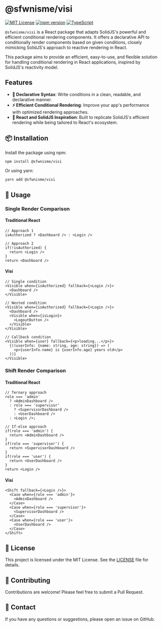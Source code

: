 # @sfwnisme/visi

[![MIT License](https://img.shields.io/badge/License-MIT-yellow.svg)](https://opensource.org/licenses/MIT)
[![npm version](https://badge.fury.io/js/%40sfwnisme%2Fvisi.svg)](https://badge.fury.io/js/%40sfwnisme%2Fvisi)
[![TypeScript](https://img.shields.io/badge/TypeScript-Ready-blue.svg)](https://www.typescriptlang.org/)

`@sfwnisme/visi` is a React package that adapts SolidJS's powerful and efficient conditional rendering components. It offers a declarative API to conditionally render components based on given conditions, closely mimicking SolidJS's approach to reactive rendering in React.

This package aims to provide an efficient, easy-to-use, and flexible solution for handling conditional rendering in React applications, inspired by SolidJS's reactivity model.

## Features

- **🚀 Declarative Syntax**: Write conditions in a clean, readable, and declarative manner.
- **⚡ Efficient Conditional Rendering**: Improve your app's performance with optimized rendering approaches.
- **🔀 React and SolidJS Inspiration**: Built to replicate SolidJS's efficient rendering while being tailored to React's ecosystem.

## 📦 Installation

Install the package using npm:

```bash
npm install @sfwnisme/visi
```

Or using yarn:

```bash
yarn add @sfwnisme/visi
```

## 🚀 Usage

### Single Render Comparison

#### Traditional React

```tsx
// Approach 1
isAuthorized ? <Dashboard /> : <Login />

// Approach 2
if(!isAuthorized) {
  return <Login />
}
return <Dashboard />
```

#### Visi

```tsx
// Single condition
<Visible when={isAuthorized} fallback={<Login />}>
  <Dashboard />
</Visible>

// Nested condition
<Visible when={isAuthorized} fallback={<Login />}>
  <Dashboard />
  <Visible when={isLogin}>
    <LogoutButton />
  </Visible>
</Visible>

// Callback condition
<Visible when={user} fallback={<p>loading...</p>}>
  {((userInfo: {name: string, age: string}) => (
    <p>{userInfo.name} is {userInfo.age} years old</p>
  ))}
</Visible>
```

### Shift Render Comparison

#### Traditional React

```tsx
// Ternary approach
role === 'admin'
  ? <AdminDashboard />
  : role === 'supervisor'
    ? <SupervisorDashboard />
    : <UserDashboard />
  : <Login />;

// If-else approach
if(role === 'admin') {
  return <AdminDashboard />
}
if(role === 'supervisor') {
  return <SupervisorDashboard />
}
if(role === 'user') {
  return <UserDashboard />
}
return <Login />
```

#### Visi

```tsx
<Shift fallback={<Login />}>
  <Case when={role === 'admin'}>
    <AdminDashboard />
  </Case>
  <Case when={role === 'supervisor'}>
    <SupervisorDashboard />
  </Case>
  <Case when={role === 'user'}>
    <UserDashboard />
  </Case>
</Shift>
```

## 📄 License

This project is licensed under the MIT License. See the [LICENSE](LICENSE) file for details.

## 🤝 Contributing

Contributions are welcome! Please feel free to submit a Pull Request.

## 📧 Contact

If you have any questions or suggestions, please open an issue on GitHub.
